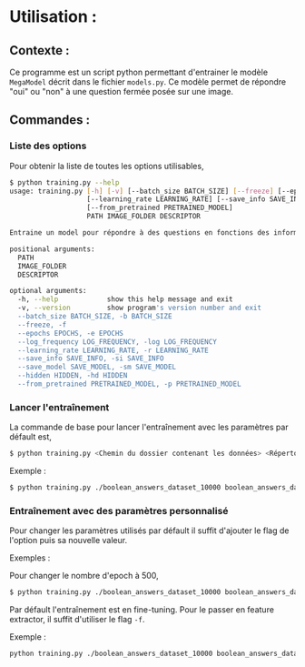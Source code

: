 # Utilisation :

## Contexte :
Ce programme est un script python permettant d'entrainer le modèle `MegaModel` décrit dans le fichier `models.py`.
Ce modèle permet de répondre "oui" ou "non" à une question fermée posée sur une image.

## Commandes :

### Liste des options

Pour obtenir la liste de toutes les options utilisables,

```bash
$ python training.py --help
usage: training.py [-h] [-v] [--batch_size BATCH_SIZE] [--freeze] [--epochs EPOCHS] [--log_frequency LOG_FREQUENCY]
                   [--learning_rate LEARNING_RATE] [--save_info SAVE_INFO] [--save_model SAVE_MODEL] [--hidden HIDDEN]
                   [--from_pretrained PRETRAINED_MODEL]
                   PATH IMAGE_FOLDER DESCRIPTOR

Entraine un model pour répondre à des questions en fonctions des informations contenues dans une image.

positional arguments:
  PATH
  IMAGE_FOLDER
  DESCRIPTOR

optional arguments:
  -h, --help            show this help message and exit
  -v, --version         show program's version number and exit
  --batch_size BATCH_SIZE, -b BATCH_SIZE
  --freeze, -f
  --epochs EPOCHS, -e EPOCHS
  --log_frequency LOG_FREQUENCY, -log LOG_FREQUENCY
  --learning_rate LEARNING_RATE, -r LEARNING_RATE
  --save_info SAVE_INFO, -si SAVE_INFO
  --save_model SAVE_MODEL, -sm SAVE_MODEL
  --hidden HIDDEN, -hd HIDDEN
  --from_pretrained PRETRAINED_MODEL, -p PRETRAINED_MODEL
```

### Lancer l'entraînement

La commande de base pour lancer l'entraînement avec les paramètres par défault est,

```bash
$ python training.py <Chemin du dossier contenant les données> <Répertoire des images> <Fichier .csv avec les questions>
```

Exemple :
```bash
$ python training.py ./boolean_answers_dataset_10000 boolean_answers_dataset_images_10000 boolean_answers_dataset_10000.csv
```

### Entraînement avec des paramètres personnalisé

Pour changer les paramètres utilisés par défault il suffit d'ajouter le flag de l'option puis sa nouvelle valeur.

Exemples :

Pour changer le nombre d'epoch à 500, 
```bash
$ python training.py ./boolean_answers_dataset_10000 boolean_answers_dataset_images_10000 boolean_answers_dataset_10000.csv -e 500
```

Par défault l'entraînement est en fine-tuning. Pour le passer en feature extractor, il suffit d'utiliser le flag `-f`.

Exemple : 

```bash
python training.py ./boolean_answers_dataset_10000 boolean_answers_dataset_images_10000 boolean_answers_dataset_10000.csv -e 500  -f
```
